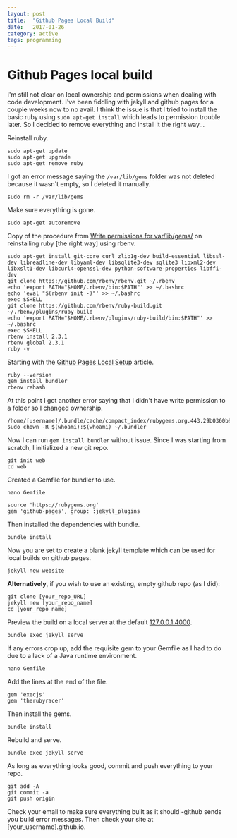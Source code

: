 ```yaml
---
layout: post
title:  "Github Pages Local Build"
date:   2017-01-26
category: active
tags: programming
---
```


<!--more-->

# Github Pages local build

I'm still not clear on local ownership and permissions when dealing with code development. I've been fiddling with jekyll and github pages for a couple weeks now to no avail. I think the issue is that I tried to install the basic ruby using `sudo apt-get install` which leads to permission trouble later. So I decided to remove everything and install it the right way...

Reinstall ruby.

```
sudo apt-get update
sudo apt-get upgrade
sudo apt-get remove ruby
```

I got an error message saying the `/var/lib/gems` folder was not deleted because it wasn't empty, so I deleted it manually.

```
sudo rm -r /var/lib/gems
```

Make sure everything is gone.

```
sudo apt-get autoremove
```

Copy of the procedure from [Write permissions for var/lib/gems/](https://stackoverflow.com/questions/37720892/you-dont-have-write-permissions-for-the-var-lib-gems-2-3-0-directory#37956249) on reinstalling ruby [the right way] using rbenv.

```
sudo apt-get install git-core curl zlib1g-dev build-essential libssl-dev libreadline-dev libyaml-dev libsqlite3-dev sqlite3 libxml2-dev libxslt1-dev libcurl4-openssl-dev python-software-properties libffi-dev
git clone https://github.com/rbenv/rbenv.git ~/.rbenv
echo 'export PATH="$HOME/.rbenv/bin:$PATH"' >> ~/.bashrc
echo 'eval "$(rbenv init -)"' >> ~/.bashrc
exec $SHELL
git clone https://github.com/rbenv/ruby-build.git ~/.rbenv/plugins/ruby-build
echo 'export PATH="$HOME/.rbenv/plugins/ruby-build/bin:$PATH"' >> ~/.bashrc
exec $SHELL
rbenv install 2.3.1
rbenv global 2.3.1
ruby -v
```

Starting with the [Github Pages Local Setup](https://help.github.com/articles/setting-up-your-github-pages-site-locally-with-jekyll/) article.

```
ruby --version
gem install bundler
rbenv rehash
```

At this point I got another error saying that I didn't have write permission to a folder so I changed ownership.

```
/home/[username]/.bundle/cache/compact_index/rubygems.org.443.29b0360b937aa4d161703e6160654e47/versions`
sudo chown -R $(whoami):$(whoami) ~/.bundler
```

Now I can run `gem install bundler` without issue.
Since I was starting from scratch, I initialized a new git repo.

```
git init web
cd web
```

Created a Gemfile for bundler to use.

```
nano Gemfile
```
```
source 'https://rubygems.org'
gem 'github-pages', group: :jekyll_plugins
```
Then installed the dependencies with bundle.

```
bundle install
```

Now you are set to create a blank jekyll template which can be used for local builds on github pages.

```
jekyll new website
```

**Alternatively**, if you wish to use an existing, empty github repo (as I did):

```
git clone [your_repo_URL]
jekyll new [your_repo_name]
cd [your_repo_name]
```

Preview the build on a local server at the default [127.0.0.1:4000](http://127.0.0.1:4000).

```
bundle exec jekyll serve
```

If any errors crop up, add the requisite gem to your Gemfile as I had to do due to a lack of a Java runtime environment.

```
nano Gemfile
```

Add the lines at the end of the file.

```
gem 'execjs'
gem 'therubyracer'
```

Then install the gems.

```
bundle install
```

Rebuild and serve.

```
bundle exec jekyll serve
```

As long as everything looks good, commit and push everything to your repo.

```
git add -A
git commit -a
git push origin
```

Check your email to make sure everything built as it should -github sends you build error messages. Then check your site at [your_username].github.io.
